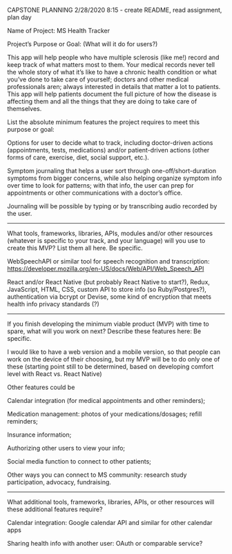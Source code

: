 CAPSTONE PLANNING
2/28/2020
8:15 - create README, read assignment, plan day 


Name of Project: MS Health Tracker

Project’s Purpose or Goal: (What will it do for users?)

This app will help people who have multiple sclerosis (like me!) record and keep track of what matters most to them. Your medical records never tell the whole story of what it’s like to have a chronic health condition or what you’ve done to take care of yourself; doctors and other medical professionals aren; always interested in details that matter a lot to patients. This app will help patients document the full picture of how the disease is affecting them and all the things that they are doing to take care of themselves.

List the absolute minimum features the project requires to meet this purpose or goal:

Options for user to decide what to track, including doctor-driven actions (appointments, tests, medications) and/or patient-driven actions (other forms of care, exercise, diet, social support, etc.).

Symptom journaling that helps a user sort through one-off/short-duration symptoms from bigger concerns, while also helping organize symptom info over time to look for patterns; with that info, the user can prep for appointments or other communications with a doctor’s office.

Journaling will be possible by typing or by transcribing audio recorded by the user.

* * *

What tools, frameworks, libraries, APIs, modules and/or other resources (whatever is specific to your track, and your language) will you use to create this MVP? List them all here. Be specific.

WebSpeechAPI or similar tool for speech recognition and transcription: https://developer.mozilla.org/en-US/docs/Web/API/Web_Speech_API

React and/or React Native (but probably React Native to start?), Redux, JavaScript, HTML, CSS, custom API to store info (so Ruby/Postgres?), authentication via bcrypt or Devise, some kind of encryption that meets health info privacy standards (?)

* * *

If you finish developing the minimum viable product (MVP) with time to spare, what will you work on next? Describe these features here: Be specific.

I would like to have a web version and a mobile version, so that people can work on the device of their choosing, but my MVP will be to do only one of these (starting point still to be determined, based on developing comfort level with React vs. React Native)

Other features could be

Calendar integration (for medical appointments and other reminders);

Medication management: photos of your medications/dosages; refill reminders;

Insurance information;

Authorizing other users to view your info;

Social media function to connect to other patients;

Other ways you can connect to MS community: research study participation, advocacy, fundraising.

* * *

What additional tools, frameworks, libraries, APIs, or other resources will these additional features require?

Calendar integration: Google calendar API and similar for other calendar apps

Sharing health info with another user: OAuth or comparable service?
